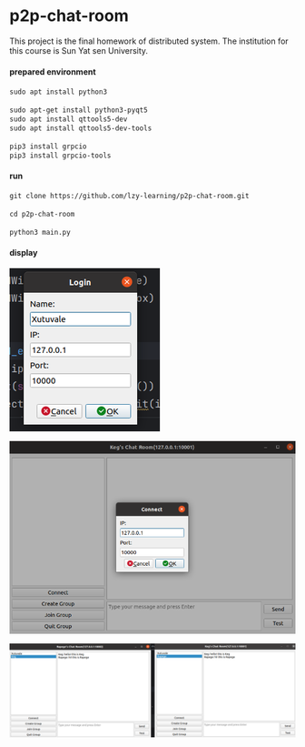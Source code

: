 # p2p-chat-room
This project is the final homework of distributed system. The institution for this course is Sun Yat sen University.



#### prepared environment

```shell
sudo apt install python3

sudo apt-get install python3-pyqt5
sudo apt install qttools5-dev
sudo apt install qttools5-dev-tools

pip3 install grpcio
pip3 install grpcio-tools
```



#### run

```shell
git clone https://github.com/lzy-learning/p2p-chat-room.git

cd p2p-chat-room

python3 main.py
```



#### display

![](./assets/connect.png)

![view](./assets/view.png)

![private_chat](./assets/private_chat.png)


